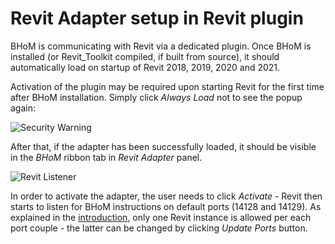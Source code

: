 # Revit Adapter setup in Revit plugin

BHoM is communicating with Revit via a dedicated plugin. Once BHoM is installed (or Revit_Toolkit compiled, if built from source), it should automatically load on startup of Revit 2018, 2019, 2020 and 2021. 

Activation of the plugin may be required upon starting Revit for the first time after BHoM installation. Simply click _Always Load_ not to see the popup again:

![Security Warning](https://user-images.githubusercontent.com/26874773/102640869-6e1a9f80-415b-11eb-9209-1111b3134667.png)

After that, if the adapter has been successfully loaded, it should be visible in the _BHoM_ ribbon tab in _Revit Adapter_ panel.

![Revit Listener](https://user-images.githubusercontent.com/26874773/102641715-d4ec8880-415c-11eb-927e-01d6aef79de9.png)

In order to activate the adapter, the user needs to click _Activate_ - Revit then starts to listen for BHoM instructions on default ports (14128 and 14129). As explained in the [introduction](Revit-Adapter-basics#introduction), only one Revit instance is allowed per each port couple - the latter can be changed by clicking _Update Ports_ button.